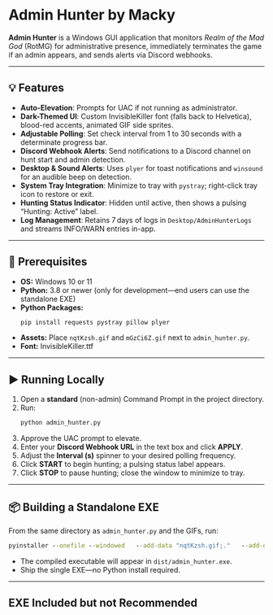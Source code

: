 
# Admin Hunter by Macky

**Admin Hunter** is a Windows GUI application that monitors *Realm of the Mad God* (RotMG) for administrative presence, immediately terminates the game if an admin appears, and sends alerts via Discord webhooks.

---

## 💡 Features

- **Auto-Elevation**: Prompts for UAC if not running as administrator.
- **Dark-Themed UI**: Custom InvisibleKiller font (falls back to Helvetica), blood-red accents, animated GIF side sprites.
- **Adjustable Polling**: Set check interval from 1 to 30 seconds with a determinate progress bar.
- **Discord Webhook Alerts**: Send notifications to a Discord channel on hunt start and admin detection.
- **Desktop & Sound Alerts**: Uses `plyer` for toast notifications and `winsound` for an audible beep on detection.
- **System Tray Integration**: Minimize to tray with `pystray`; right-click tray icon to restore or exit.
- **Hunting Status Indicator**: Hidden until active, then shows a pulsing “Hunting: Active” label.
- **Log Management**: Retains 7 days of logs in `Desktop/AdminHunterLogs` and streams INFO/WARN entries in-app.

---

## 🔧 Prerequisites

- **OS:** Windows 10 or 11
- **Python:** 3.8 or newer (only for development—end users can use the standalone EXE)
- **Python Packages:**
  ```bash
  pip install requests pystray pillow plyer
  ```
- **Assets:** Place `nqtKzsh.gif` and `mGzCi6Z.gif` next to `admin_hunter.py`.
- **Font:** InvisibleKiller.ttf
---

## ▶️ Running Locally

1. Open a **standard** (non-admin) Command Prompt in the project directory.
2. Run:
   ```bash
   python admin_hunter.py
   ```
3. Approve the UAC prompt to elevate.
4. Enter your **Discord Webhook URL** in the text box and click **APPLY**.
5. Adjust the **Interval (s)** spinner to your desired polling frequency.
6. Click **START** to begin hunting; a pulsing status label appears.
7. Click **STOP** to pause hunting; close the window to minimize to tray.

---

## 📦 Building a Standalone EXE

From the same directory as `admin_hunter.py` and the GIFs, run:

```bat
pyinstaller --onefile --windowed   --add-data "nqtKzsh.gif;."   --add-data "mGzCi6Z.gif;."   admin_hunter.py
```

- The compiled executable will appear in `dist/admin_hunter.exe`.
- Ship the single EXE—no Python install required.

---
## EXE Included but not Recommended
